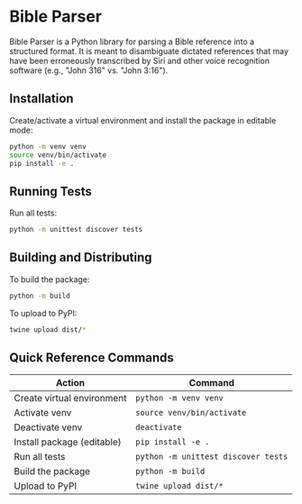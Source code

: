 # Bible Parser

Bible Parser is a Python library for parsing a Bible reference into a structured format. It is meant to disambiguate dictated references that may have been erroneously transcribed by Siri and other voice recognition software (e.g., "John 316" vs. "John 3:16").

## Installation
Create/activate a virtual environment and install the package in editable mode:
```bash
python -m venv venv
source venv/bin/activate
pip install -e .
```

## Running Tests
Run all tests:
```bash
python -m unittest discover tests
```

## Building and Distributing
To build the package:
```bash
python -m build
```

To upload to PyPI:
```bash
twine upload dist/*
```

## Quick Reference Commands
| **Action**                 | **Command**                          |
|--------------------------- |--------------------------------------|
| Create virtual environment | `python -m venv venv`                |
| Activate venv              | `source venv/bin/activate`           |
| Deactivate venv            | `deactivate`                         |
| Install package (editable) | `pip install -e .`                   |
| Run all tests              | `python -m unittest discover tests`  |
| Build the package          | `python -m build`                    |
| Upload to PyPI             | `twine upload dist/*`                |
